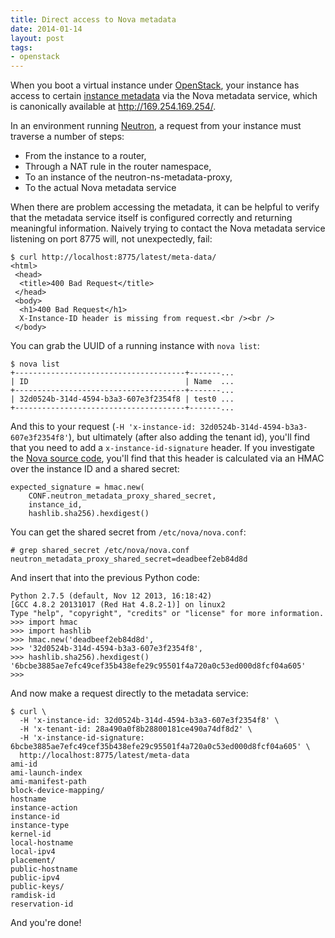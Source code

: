 ```yaml
---
title: Direct access to Nova metadata
date: 2014-01-14
layout: post
tags:
- openstack
---
```


When you boot a virtual instance under [OpenStack][], your instance
has access to certain [instance metadata][] via the Nova metadata service,
which is canonically available at <http://169.254.169.254/>.

In an environment running [Neutron][], a request from your instance
must traverse a number of steps:

- From the instance to a router,
- Through a NAT rule in the router namespace, 
- To an instance of the neutron-ns-metadata-proxy,
- To the actual Nova metadata service

When there are problem accessing the metadata, it can be helpful to
verify that the metadata service itself is configured correctly and
returning meaningful information.  Naively trying to contact the
Nova metadata service listening on port 8775 will, not unexpectedly,
fail:

    $ curl http://localhost:8775/latest/meta-data/
    <html>
     <head>
      <title>400 Bad Request</title>
     </head>
     <body>
      <h1>400 Bad Request</h1>
      X-Instance-ID header is missing from request.<br /><br />
     </body>

You can grab the UUID of a running instance with `nova list`:

    $ nova list
    +--------------------------------------+-------...
    | ID                                   | Name  ...
    +--------------------------------------+-------...
    | 32d0524b-314d-4594-b3a3-607e3f2354f8 | test0 ...
    +--------------------------------------+-------...

And this to your request (`-H 'x-instance-id:
32d0524b-314d-4594-b3a3-607e3f2354f8'`), but ultimately (after also
adding the tenant id), you'll find that you need to add a
`x-instance-id-signature` header.  If you investigate the [Nova source
code][], you'll find that this header is calculated via an HMAC over
the instance ID and a shared secret:

    expected_signature = hmac.new(
        CONF.neutron_metadata_proxy_shared_secret,
        instance_id,
        hashlib.sha256).hexdigest()

You can get the shared secret from `/etc/nova/nova.conf`:

    # grep shared_secret /etc/nova/nova.conf
    neutron_metadata_proxy_shared_secret=deadbeef2eb84d8d

And insert that into the previous Python code:

    Python 2.7.5 (default, Nov 12 2013, 16:18:42) 
    [GCC 4.8.2 20131017 (Red Hat 4.8.2-1)] on linux2
    Type "help", "copyright", "credits" or "license" for more information.
    >>> import hmac
    >>> import hashlib
    >>> hmac.new('deadbeef2eb84d8d',
    >>> '32d0524b-314d-4594-b3a3-607e3f2354f8',
    >>> hashlib.sha256).hexdigest()
    '6bcbe3885ae7efc49cef35b438efe29c95501f4a720a0c53ed000d8fcf04a605'
    >>> 

And now make a request directly to the metadata service:

    $ curl \
      -H 'x-instance-id: 32d0524b-314d-4594-b3a3-607e3f2354f8' \
      -H 'x-tenant-id: 28a490a0f8b28800181ce490a74df8d2' \
      -H 'x-instance-id-signature: 6bcbe3885ae7efc49cef35b438efe29c95501f4a720a0c53ed000d8fcf04a605' \
      http://localhost:8775/latest/meta-data
    ami-id
    ami-launch-index
    ami-manifest-path
    block-device-mapping/
    hostname
    instance-action
    instance-id
    instance-type
    kernel-id
    local-hostname
    local-ipv4
    placement/
    public-hostname
    public-ipv4
    public-keys/
    ramdisk-id
    reservation-id

And you're done!

[nova source code]: https://github.com/openstack/nova/blob/master/nova/api/metadata/handler.py
[openstack]: http://www.openstack.org/
[instance metadata]: http://docs.openstack.org/admin-guide-cloud/content//section_metadata-service.html
[neutron]: https://wiki.openstack.org/wiki/Neutron

